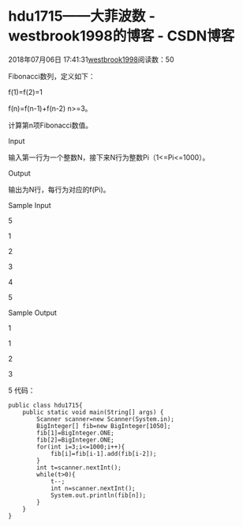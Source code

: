 # hdu1715——大菲波数 - westbrook1998的博客 - CSDN博客





2018年07月06日 17:41:31[westbrook1998](https://me.csdn.net/westbrook1998)阅读数：50








> 
Fibonacci数列，定义如下：  

  f(1)=f(2)=1  

  f(n)=f(n-1)+f(n-2) n>=3。  

  计算第n项Fibonacci数值。  

  Input 

  输入第一行为一个整数N，接下来N行为整数Pi（1<=Pi<=1000）。  

  Output 

  输出为N行，每行为对应的f(Pi)。  

  Sample Input 

  5 

  1 

  2 

  3 

  4 

  5 

  Sample Output 

  1 

  1 

  2 

  3 

  5
代码：

```
public class hdu1715{
    public static void main(String[] args) {
        Scanner scanner=new Scanner(System.in);
        BigInteger[] fib=new BigInteger[1050];
        fib[1]=BigInteger.ONE;
        fib[2]=BigInteger.ONE;
        for(int i=3;i<=1000;i++){
            fib[i]=fib[i-1].add(fib[i-2]);
        }
        int t=scanner.nextInt();
        while(t>0){
            t--;
            int n=scanner.nextInt();
            System.out.println(fib[n]);
        }
    }
}
```






